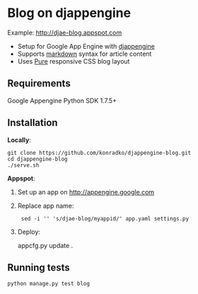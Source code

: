 # Blog on djappengine

Example: <http://djae-blog.appspot.com>

* Setup for Google App Engine with [djappengine](https://github.com/potatolondon/djappengine/)
* Supports [markdown](http://daringfireball.net/projects/markdown) syntax for article content
* Uses [Pure](http://purecss.io/) responsive CSS blog layout

## Requirements

Google Appengine Python SDK 1.7.5+

## Installation

**Locally**:

    git clone https://github.com/konradko/djappengine-blog.git
    cd djappengine-blog
    ./serve.sh

**Appspot**:

1. Set up an app on <http://appengine.google.com>
2. Replace app name:

        sed -i '' 's/djae-blog/myappid/' app.yaml settings.py

3. Deploy:

    appcfg.py update .

## Running tests

    python manage.py test blog